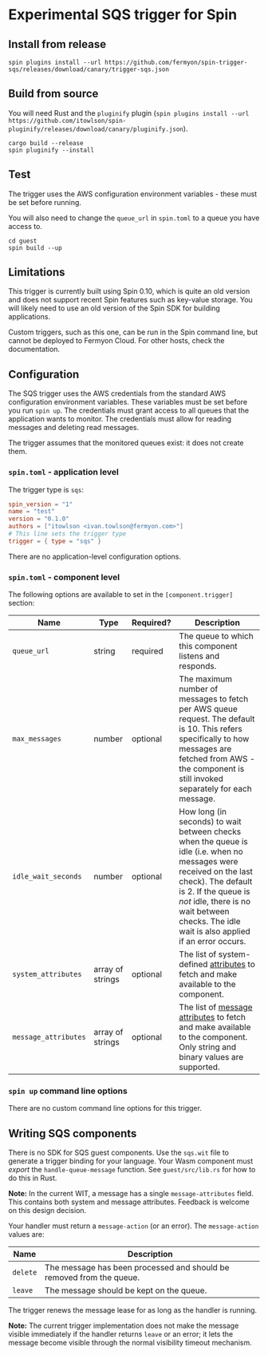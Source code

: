 # Experimental SQS trigger for Spin

## Install from release

```
spin plugins install --url https://github.com/fermyon/spin-trigger-sqs/releases/download/canary/trigger-sqs.json
```

## Build from source

You will need Rust and the `pluginify` plugin (`spin plugins install --url https://github.com/itowlson/spin-pluginify/releases/download/canary/pluginify.json`).

```
cargo build --release
spin pluginify --install
```

## Test

The trigger uses the AWS configuration environment variables - these must be set before running.

You will also need to change the `queue_url` in `spin.toml` to a queue you have access to.

```
cd guest
spin build --up
```

## Limitations

This trigger is currently built using Spin 0.10, which is quite an old version and does not support recent Spin features such as key-value storage.  You will likely need to use an old version of the Spin SDK for building applications.

Custom triggers, such as this one, can be run in the Spin command line, but cannot be deployed to Fermyon Cloud.  For other hosts, check the documentation.

## Configuration

The SQS trigger uses the AWS credentials from the standard AWS configuration environment variables.  These variables must be set before you run `spin up`.  The credentials must grant access to all queues that the application wants to monitor.  The credentials must allow for reading messages and deleting read messages.

The trigger assumes that the monitored queues exist: it does not create them.

### `spin.toml` - application level

The trigger type is `sqs`:

```toml
spin_version = "1"
name = "test"
version = "0.1.0"
authors = ["itowlson <ivan.towlson@fermyon.com>"]
# This line sets the trigger type
trigger = { type = "sqs" }
```

There are no application-level configuration options.

### `spin.toml` - component level

The following options are available to set in the `[component.trigger]` section:

| Name                  | Type             | Required? | Description |
|-----------------------|------------------|-----------|-------------|
| `queue_url`           | string           | required | The queue to which this component listens and responds. |
| `max_messages`        | number           | optional | The maximum number of messages to fetch per AWS queue request. The default is 10. This refers specifically to how messages are fetched from AWS - the component is still invoked separately for each message. |
| `idle_wait_seconds`   | number           | optional | How long (in seconds) to wait between checks when the queue is idle (i.e. when no messages were received on the last check). The default is 2. If the queue is _not_ idle, there is no wait between checks. The idle wait is also applied if an error occurs. |
| `system_attributes`   | array of strings | optional | The list of system-defined [attributes](https://docs.rs/aws-sdk-sqs/latest/aws_sdk_sqs/operation/receive_message/builders/struct.ReceiveMessageFluentBuilder.html#method.set_attribute_names) to fetch and make available to the component. |
| `message_attributes`  | array of strings | optional | The list of [message attributes](https://docs.aws.amazon.com/AWSSimpleQueueService/latest/SQSDeveloperGuide/sqs-message-metadata.html) to fetch and make available to the component. Only string and binary values are supported. |

### `spin up` command line options

There are no custom command line options for this trigger.

## Writing SQS components

There is no SDK for SQS guest components.  Use the `sqs.wit` file to generate a trigger binding for your language.  Your Wasm component must _export_ the `handle-queue-message` function.  See `guest/src/lib.rs`  for how to do this in Rust.

**Note:** In the current WIT, a message has a single `message-attributes` field. This contains both system and message attributes. Feedback is welcome on this design decision.

Your handler must return a `message-action` (or an error).  The `message-action` values are:

| Name       | Description |
|------------|-------------|
| `delete`   | The message has been processed and should be removed from the queue. |
| `leave`    | The message should be kept on the queue. |

The trigger renews the message lease for as long as the handler is running.

**Note:** The current trigger implementation does not make the message visible immediately if the handler returns `leave` or an error; it lets the message become visible through the normal visibility timeout mechanism.
